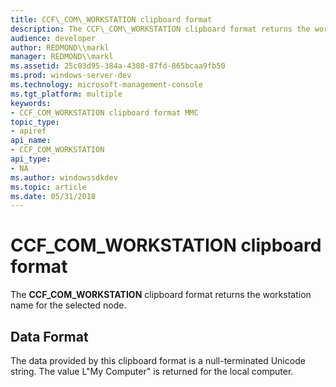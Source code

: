 ```yaml
---
title: CCF\_COM\_WORKSTATION clipboard format
description: The CCF\_COM\_WORKSTATION clipboard format returns the workstation name for the selected node.
audience: developer
author: REDMOND\\markl
manager: REDMOND\\markl
ms.assetid: 25c03d95-384a-4308-87fd-865bcaa9fb50
ms.prod: windows-server-dev
ms.technology: microsoft-management-console
ms.tgt_platform: multiple
keywords:
- CCF_COM_WORKSTATION clipboard format MMC
topic_type:
- apiref
api_name:
- CCF_COM_WORKSTATION
api_type:
- NA
ms.author: windowssdkdev
ms.topic: article
ms.date: 05/31/2018
---
```


# CCF\_COM\_WORKSTATION clipboard format

The **CCF\_COM\_WORKSTATION** clipboard format returns the workstation name for the selected node.

## Data Format

The data provided by this clipboard format is a null-terminated Unicode string. The value L"My Computer" is returned for the local computer.

 

 




